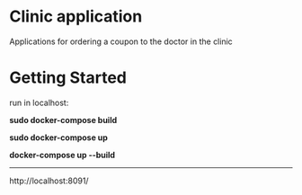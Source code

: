 # Clinic application

Applications for ordering a coupon to the doctor in the clinic

# Getting Started

run in localhost: 

**sudo docker-compose build**

**sudo docker-compose up**

**docker-compose up --build**

----------------
http://localhost:8091/
